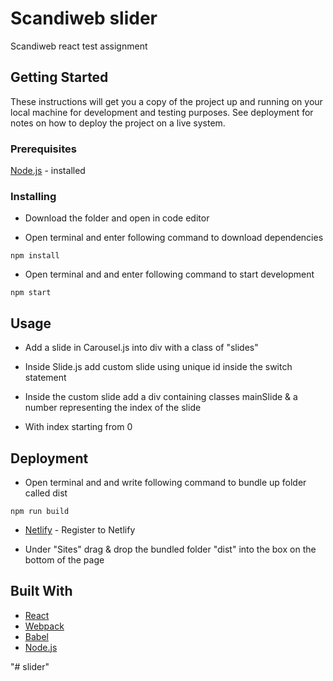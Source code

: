 # Scandiweb slider

Scandiweb react test assignment

## Getting Started

These instructions will get you a copy of the project up and running on your local machine for development and testing purposes. See deployment for notes on how to deploy the project on a live system.

### Prerequisites

[Node.js](http://www.dropwizard.io/1.0.2/docs/) - installed


### Installing

* Download the folder and open in code editor

* Open terminal and enter following command to download dependencies

```
npm install 
```

* Open terminal and and enter following command to start development

```
npm start
```

## Usage
* Add a slide in Carousel.js into div with a class of "slides"

* Inside Slide.js add custom slide using unique id inside the switch statement

* Inside the custom slide add a div containing classes mainSlide & a number representing 
the index of the slide

* With index starting from 0 

## Deployment

* Open terminal and and write following command to bundle up folder called dist

```
npm run build
```

* [Netlify](http://www.dropwizard.io/1.0.2/docs/) - Register to Netlify

* Under "Sites" drag & drop the bundled folder "dist" into the box on the bottom of the page

## Built With

* [React](https://reactjs.org/) 
* [Webpack](https://webpack.js.org/)
* [Babel](https://babeljs.io/)
* [Node.js](http://www.dropwizard.io/1.0.2/docs/)






"# slider" 
